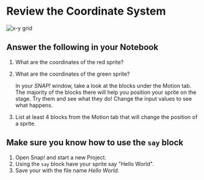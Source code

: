 # Review the Coordinate System

![x-y grid](xygrid.png)

## Answer the following in your Notebook

1. What are the coordinates of the red sprite?

2. What are the coordinates of the green sprite?

    In your _SNAP!_ window, take a look at the blocks under the Motion tab. The majority of the blocks there will help you position your sprite on the stage. Try them and see what they do! Change the input values to see what happens.

3. List at least 4 blocks from the Motion tab that will change the position of a sprite.

## Make sure you know how to use the `say` block

1. Open Snap! and start a new Project.
2. Using the `say` block have your sprite say "Hello World".
3. Save your with the file name _Hello World_.
